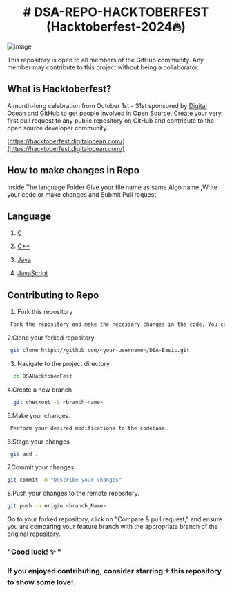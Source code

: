 
 <h1 align="center"># DSA-REPO-HACKTOBERFEST (Hacktoberfest-2024🔥)</h1>

 ![image](https://user-images.githubusercontent.com/69143883/194773259-a00a6520-bd7f-4064-a93f-5cd1d77246e7.png)

This repository is open to all members of the GitHub community. Any member may contribute to this project without being a collaborator.


## What is Hacktoberfest?
A month-long celebration from October 1st - 31st sponsored by [Digital Ocean](https://hacktoberfest.digitalocean.com/) and [GitHub](https://github.com/blog/2433-celebrate-open-source-this-october-with-hacktoberfest) to get people involved in [Open Source](https://github.com/open-source). Create your very first pull request to any public repository on GitHub and contribute to the open source developer community.

[https://hacktoberfest.digitalocean.com/](https://hacktoberfest.digitalocean.com/)

## How to make changes in Repo
  Inside The language Folder Give your file name as same Algo name ,Write your code or make changes
  and Submit Pull request

## Language
  1. [C](https://www.freecodecamp.org/news/what-is-the-c-programming-language-beginner-tutorial/)
  
  2. [C++](https://cplusplus.com/doc/tutorial/)

  3. [Java](https://www.java.com/en/)

  4. [JavaScript](https://www.javascript.com/)


## Contributing to Repo

1. Fork this repository

```bash
 Fork the repository and make the necessary changes in the code. You can edit it online or by cloning it to your local machine.
```

2.Clone your forked repository.
```bash
 git clone https://github.com/<your-username>/DSA-Basic.git
```
3. Navigate to the project directory
```bash
  cd DSAHacktoberFest
```
4.Create a new branch
```bash
  git checkout -b <branch-name>
```
5.Make your changes.
```bash
 Perform your desired modifications to the codebase.
```
6.Stage your changes
```bash
 git add .
```
7.Commit your changes 
```bash
git commit -m "Describe your changes"
```
8.Push your changes to the remote repository.
```bash
git push -u origin <branch_Name>
```
Go to your forked repository, click on "Compare & pull request," and ensure you are comparing your feature branch with the appropriate branch of the original repository.

### "Good luck! ✨ "


### If you enjoyed contributing, consider starring ⭐ this repository to show some love!.
